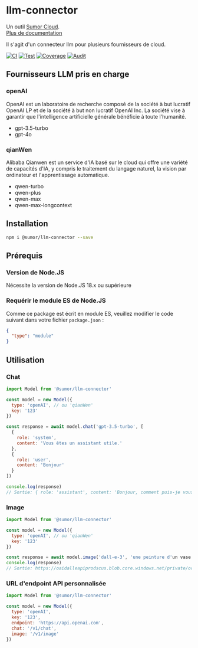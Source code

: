 # llm-connector

Un outil [Sumor Cloud](https://sumor.cloud).  
[Plus de documentation](https://sumor.cloud/llm-connector)

Il s'agit d'un connecteur llm pour plusieurs fournisseurs de cloud.

[![CI](https://github.com/sumor-cloud/llm-connector/actions/workflows/ci.yml/badge.svg)](https://github.com/sumor-cloud/llm-connector/actions/workflows/ci.yml)
[![Test](https://github.com/sumor-cloud/llm-connector/actions/workflows/ut.yml/badge.svg)](https://github.com/sumor-cloud/llm-connector/actions/workflows/ut.yml)
[![Coverage](https://github.com/sumor-cloud/llm-connector/actions/workflows/coverage.yml/badge.svg)](https://github.com/sumor-cloud/llm-connector/actions/workflows/coverage.yml)
[![Audit](https://github.com/sumor-cloud/llm-connector/actions/workflows/audit.yml/badge.svg)](https://github.com/sumor-cloud/llm-connector/actions/workflows/audit.yml)

## Fournisseurs LLM pris en charge

### openAI

OpenAI est un laboratoire de recherche composé de la société à but lucratif OpenAI LP et de la société à but non lucratif OpenAI Inc. La société vise à garantir que l'intelligence artificielle générale bénéficie à toute l'humanité.

- gpt-3.5-turbo
- gpt-4o

### qianWen

Alibaba Qianwen est un service d'IA basé sur le cloud qui offre une variété de capacités d'IA, y compris le traitement du langage naturel, la vision par ordinateur et l'apprentissage automatique.

- qwen-turbo
- qwen-plus
- qwen-max
- qwen-max-longcontext

## Installation

```bash
npm i @sumor/llm-connector --save
```

## Prérequis

### Version de Node.JS

Nécessite la version de Node.JS 18.x ou supérieure

### Requérir le module ES de Node.JS

Comme ce package est écrit en module ES, veuillez modifier le code suivant dans votre fichier `package.json` :

```json
{
  "type": "module"
}
```

## Utilisation

### Chat

```javascript
import Model from '@sumor/llm-connector'

const model = new Model({
  type: 'openAI', // ou 'qianWen'
  key: '123'
})

const response = await model.chat('gpt-3.5-turbo', [
  {
    role: 'system',
    content: 'Vous êtes un assistant utile.'
  },
  {
    role: 'user',
    content: 'Bonjour'
  }
])

console.log(response)
// Sortie: { role: 'assistant', content: 'Bonjour, comment puis-je vous aider aujourd'hui ?' }
```

### Image

```javascript
import Model from '@sumor/llm-connector'

const model = new Model({
  type: 'openAI', // ou 'qianWen'
  key: '123'
})

const response = await model.image('dall-e-3', 'une peinture d'un vase de fleurs', '1024x1024');
console.log(response)
// Sortie: https://oaidalleapiprodscus.blob.core.windows.net/private/org-B7O45Q0iSubrkWb...
```

### URL d'endpoint API personnalisée

```javascript
import Model from '@sumor/llm-connector'

const model = new Model({
  type: 'openAI',
  key: '123',
  endpoint: 'https://api.openai.com',
  chat: '/v1/chat',
  image: '/v1/image'
})
```
